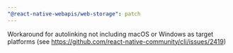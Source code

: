 ```yaml
---
"@react-native-webapis/web-storage": patch
---
```


Workaround for autolinking not including macOS or Windows as target platforms (see https://github.com/react-native-community/cli/issues/2419)
